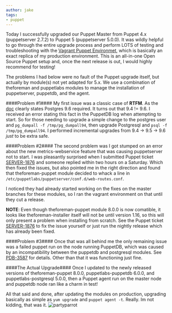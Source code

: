 ```yaml
---
author: jake
tags:
- puppet
---
```


Today I successfully upgraded our Puppet Master from Puppet 4.x (puppetserver 2.7.2) to Puppet 5 (puppetserver 5.0.0). It was wildly helpful to go through the entire upgrade process and perform LOTS of testing and troubleshooting with the [Vagrant Puppet Environmet](https://github.com/genebean/vagrant-puppet-environment), which is basically an exact replica of my production environment. This is an all-in-one Open Source Puppet setup and, once the next release is out, I would highly recommend for testing!

The problems I had below were no fault of the Puppet upgrade itself, but actually by module(s) not yet adapted for 5.x. We use a combination of theforeman and puppetlabs modules to manage the installation of puppetserver, puppetdb, and the agent.

####Problem #1####
My first issue was a classic case of **RTFM**. As the [doc](https://docs.puppet.com/puppetdb/5.0/) clearly states Postgres 9.6 required. It turns out that 9.4 != 9.6. I received an error stating this fact in the PuppetDB log when attempting to start. So for those needing to upgrade a simple change to the postgres user and `pg_dumpall -f /tmp/pg_dumpall94`, then upgrade Postgresql and `psql -f /tmp/pg_dumpall94`. I performed incremental upgrades from 9.4 -> 9.5 -> 9.6 _just_ to be extra safe.

####Problem #2####
The second problem was I got stumped on an error about the new metrics-webservice feature that was causing puppetserver not to start. I was pleasantly surprised when I submitted Puppet ticket [SERVER-1876](https://tickets.puppetlabs.com/browse/SERVER-1876) and someone replied within two hours on a Saturday. Which then fixed the issues, but also pointed me in the right direction and found that theforeman-puppet module decided to whack a line in `/etc/puppetlabs/puppetserver/conf.d/web-routes.conf`.

I noticed they had already started working on the fixes on the master branches for these modules, so I ran the vagrant environment on that until they cut a release.

**NOTE**: Even though theforeman-puppet module 8.0.0 is now comatible, it looks like theforeman-installer itself will not be until version 1.16, so this will only present a problem when installing from scratch. See the Puppet ticket [SERVER-1876](https://tickets.puppetlabs.com/browse/SERVER-1876) to fix the issue yourself or just run the nightly release which has already been fixed.

####Problem #3####
Once that was all behind me the only remaining issue was a failed puppet run on the node running PuppetDB, which was caused by an incompatibility between the puppetdb and postgresql modules. See [PDB-3587](https://tickets.puppetlabs.com/browse/PDB-3587) for details. Other than that it was functioning just fine.

####The Actual Upgrade####
Once I updated to the newly released versions of theforeman-puppet 8.0.0, puppetlabs-puppetdb 6.0.0, and puppetlabs-postgresql 5.0.0, then a Puppet agent run on the master node and puppetdb node ran like a charm in test!

All that said and done, after updating the modules on production, upgrading basically as simple as `yum upgrade` and `puppet agent -t`. Really. Im not kidding, that was it.
![partyparrot](/content/images/2017/07/partyparrot-1.gif)